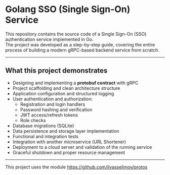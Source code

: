 # Golang SSO (Single Sign-On) Service

This repository contains the source code of a Single Sign-On (SSO) authentication service implemented in Go.  
The project was developed as a step-by-step guide, covering the entire process of building a modern gRPC-based backend service from scratch.

---

## What this project demonstrates

- Designing and implementing a **protobuf contract** with gRPC
- Project scaffolding and clean architecture structure
- Application configuration and structured logging
- User authentication and authorization:
  - Registration and login handlers
  - Password hashing and verification
  - JWT access/refresh tokens
  - Role checks 
- Database migrations (SQLite)
- Data persistence and storage layer implementation
- Functional and integration tests
- Integration with another microservice (URL Shortener)
- Deployment to a cloud server and validation of the running service
- Graceful shutdown and proper resource management

---

This project uses the module https://github.com/ilyasselimov/protos 

